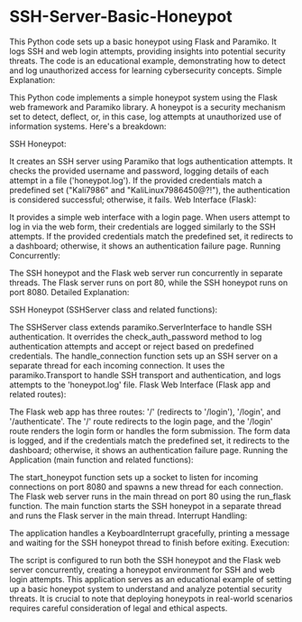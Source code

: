 # SSH-Server-Basic-Honeypot
This Python code sets up a basic honeypot using Flask and Paramiko. It logs SSH and web login attempts, providing insights into potential security threats. The code is an educational example, demonstrating how to detect and log unauthorized access for learning cybersecurity concepts.
Simple Explanation:

This Python code implements a simple honeypot system using the Flask web framework and Paramiko library. A honeypot is a security mechanism set to detect, deflect, or, in this case, log attempts at unauthorized use of information systems. Here's a breakdown:

SSH Honeypot:

It creates an SSH server using Paramiko that logs authentication attempts.
It checks the provided username and password, logging details of each attempt in a file ('honeypot.log').
If the provided credentials match a predefined set ("Kali7986" and "KaliLinux7986450@?!"), the authentication is considered successful; otherwise, it fails.
Web Interface (Flask):

It provides a simple web interface with a login page.
When users attempt to log in via the web form, their credentials are logged similarly to the SSH attempts.
If the provided credentials match the predefined set, it redirects to a dashboard; otherwise, it shows an authentication failure page.
Running Concurrently:

The SSH honeypot and the Flask web server run concurrently in separate threads.
The Flask server runs on port 80, while the SSH honeypot runs on port 8080.
Detailed Explanation:

SSH Honeypot (SSHServer class and related functions):

The SSHServer class extends paramiko.ServerInterface to handle SSH authentication.
It overrides the check_auth_password method to log authentication attempts and accept or reject based on predefined credentials.
The handle_connection function sets up an SSH server on a separate thread for each incoming connection.
It uses the paramiko.Transport to handle SSH transport and authentication, and logs attempts to the 'honeypot.log' file.
Flask Web Interface (Flask app and related routes):

The Flask web app has three routes: '/' (redirects to '/login'), '/login', and '/authenticate'.
The '/' route redirects to the login page, and the '/login' route renders the login form or handles the form submission.
The form data is logged, and if the credentials match the predefined set, it redirects to the dashboard; otherwise, it shows an authentication failure page.
Running the Application (main function and related functions):

The start_honeypot function sets up a socket to listen for incoming connections on port 8080 and spawns a new thread for each connection.
The Flask web server runs in the main thread on port 80 using the run_flask function.
The main function starts the SSH honeypot in a separate thread and runs the Flask server in the main thread.
Interrupt Handling:

The application handles a KeyboardInterrupt gracefully, printing a message and waiting for the SSH honeypot thread to finish before exiting.
Execution:

The script is configured to run both the SSH honeypot and the Flask web server concurrently, creating a honeypot environment for SSH and web login attempts.
This application serves as an educational example of setting up a basic honeypot system to understand and analyze potential security threats. It is crucial to note that deploying honeypots in real-world scenarios requires careful consideration of legal and ethical aspects.

